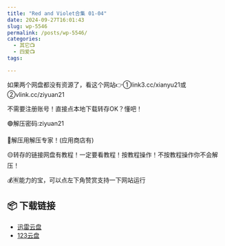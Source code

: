 ```yaml
---
title: "Red and Violet合集 01-04"
date: 2024-09-27T16:01:43
slug: wp-5546
permalink: /posts/wp-5546/
categories:
  - 其它📺
  - 四爱📺
tags:

---
```


如果两个网盘都没有资源了，看这个网站👉①link3.cc/xianyu21或②vlink.cc/ziyuan21

不需要注册账号！直接点本地下载转存OK？懂吧！

🟢解压密码:ziyuan21

🔵解压用解压专家！(应用商店有)

🟡转存的链接网盘有教程！一定要看教程！按教程操作！不按教程操作你不会解压！

💰🈶能力的宝，可以点左下角赞赏支持一下网站运行

## 📦 下载链接
- [迅雷云盘](https://blziyuan21.com/pay-download/5546?key=d6446788de&down_id=0)
- [123云盘](https://blziyuan21.com/pay-download/5546?key=d6446788de&down_id=1)

